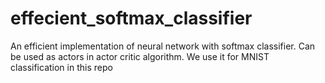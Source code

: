 # effecient_softmax_classifier
An efficient implementation of neural network with softmax classifier. Can be used as actors in actor critic algorithm. We use it for MNIST classification in this repo 
